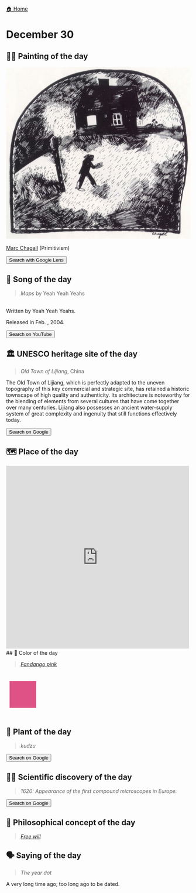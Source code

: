 
[🏠 Home](../../index.md)

# December 30

## 🧑‍🎨 Painting of the day

<img width="600" src="../img/Marc_Chagall_6.jpg">

[Marc Chagall](http://en.wikipedia.org/wiki/Marc_Chagall) (Primitivism)

<button class="btn btn-success"
onclick=" window.open('https://lens.google.com/uploadbyurl?url=https://iretes.github.io/one-a-day/data/img/Marc_Chagall_6.jpg','_blank')">
Search with Google Lens
</button>

## 🎼 Song of the day

> *Maps*
by Yeah Yeah Yeahs

<br />Written by Yeah Yeah Yeahs.

Released in Feb. , 2004.

<button class="btn btn-success"
onclick=" window.open('http://www.youtube.com/search?q=Maps by Yeah Yeah Yeahs','_blank')">
Search on YouTube
</button>

## 🏛️ UNESCO heritage site of the day

> *Old Town of Lijiang*, China

<p>The Old Town of Lijiang, which is perfectly adapted to the uneven topography of this key commercial and strategic site, has retained a historic townscape of high quality and authenticity. Its architecture is noteworthy for the blending of elements from several cultures that have come together over many centuries. Lijiang also possesses an ancient water-supply system of great complexity and ingenuity that still functions effectively today.</p>

<button class="btn btn-success"
onclick=" window.open('http://www.google.com/search?q=Old Town of Lijiang','_blank')">
Search on Google
</button>

## 🗺️ Place of the day

<iframe
src="https://www.mapcrunch.com"
name="mapcrunch"
width="500"
height="500"
allowTransparency="true"
scrolling="no"
frameborder="0"
>
</iframe>
## 🎨 Color of the day

> *[Fandango pink](https://en.wikipedia.org/wiki/Shades_of_pink#Fandango_pink)*

<div style="color:#DE5285; font-size: 100px;">&#9632;</div>

## 🌿 Plant of the day

> *kudzu*

<button class="btn btn-success"
onclick=" window.open('http://www.google.com/search?q=kudzu','_blank')">
Search on Google
</button>

## 🧑‍🔬 Scientific discovery of the day

> *1620: Appearance of the first compound microscopes in Europe.*

<button class="btn btn-success"
onclick=" window.open('http://www.google.com/search?q=1620: Appearance of the first compound microscopes in Europe.','_blank')"> 
Search on Google
</button>

## 💭 Philosophical concept of the day

> *[Free will](https://en.wikipedia.org/wiki/Free_will)*

## 🗣️ Saying of the day

> *The year dot*

A very long time ago; too long ago to be dated.
